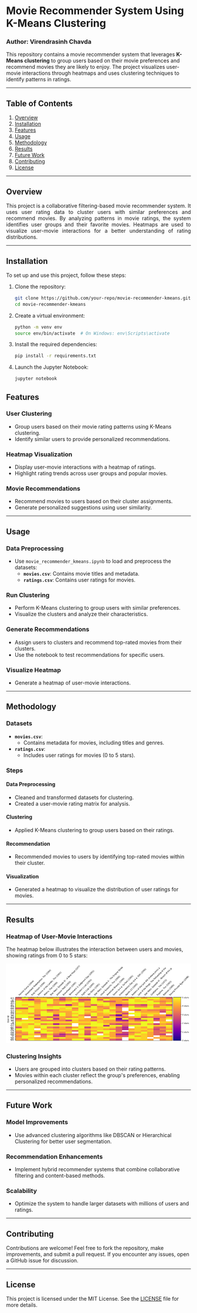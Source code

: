 # Movie Recommender System Using K-Means Clustering
### Author: Virendrasinh Chavda

This repository contains a movie recommender system that leverages <strong>K-Means clustering</strong> to group users based on their movie preferences and recommend movies they are likely to enjoy. The project visualizes user-movie interactions through heatmaps and uses clustering techniques to identify patterns in ratings.

---

## Table of Contents
1. [Overview](#overview)
2. [Installation](#installation)
3. [Features](#features)
4. [Usage](#usage)
5. [Methodology](#methodology)
6. [Results](#results)
7. [Future Work](#future-work)
8. [Contributing](#contributing)
9. [License](#license)

---

## Overview

<p align="justify">
This project is a collaborative filtering-based movie recommender system. It uses user rating data to cluster users with similar preferences and recommend movies. By analyzing patterns in movie ratings, the system identifies user groups and their favorite movies. Heatmaps are used to visualize user-movie interactions for a better understanding of rating distributions.
</p>

---

## Installation

To set up and use this project, follow these steps:

1. Clone the repository:
   ```bash
   git clone https://github.com/your-repo/movie-recommender-kmeans.git
   cd movie-recommender-kmeans
   ```
2. Create a virtual environment:
   ```bash
   python -m venv env
   source env/bin/activate  # On Windows: env\Scripts\activate
   ```
3. Install the required dependencies:
   ```bash
   pip install -r requirements.txt
   ```
4. Launch the Jupyter Notebook:
   ```bash
   jupyter notebook
   ```

## Features

### User Clustering
- Group users based on their movie rating patterns using K-Means clustering.
- Identify similar users to provide personalized recommendations.

### Heatmap Visualization
- Display user-movie interactions with a heatmap of ratings.
- Highlight rating trends across user groups and popular movies.

### Movie Recommendations
- Recommend movies to users based on their cluster assignments.
- Generate personalized suggestions using user similarity.

---

## Usage

### Data Preprocessing
- Use `movie_recommender_kmeans.ipynb` to load and preprocess the datasets:
  - <strong>`movies.csv`</strong>: Contains movie titles and metadata.
  - <strong>`ratings.csv`</strong>: Contains user ratings for movies.

### Run Clustering
- Perform K-Means clustering to group users with similar preferences.
- Visualize the clusters and analyze their characteristics.

### Generate Recommendations
- Assign users to clusters and recommend top-rated movies from their clusters.
- Use the notebook to test recommendations for specific users.

### Visualize Heatmap
- Generate a heatmap of user-movie interactions.

---

## Methodology

### Datasets
- <strong>`movies.csv`</strong>:
  - Contains metadata for movies, including titles and genres.
- <strong>`ratings.csv`</strong>:
  - Includes user ratings for movies (0 to 5 stars).

### Steps

#### Data Preprocessing
- Cleaned and transformed datasets for clustering.
- Created a user-movie rating matrix for analysis.

#### Clustering
- Applied K-Means clustering to group users based on their ratings.

#### Recommendation
- Recommended movies to users by identifying top-rated movies within their cluster.

#### Visualization
- Generated a heatmap to visualize the distribution of user ratings for movies.

---

## Results

### Heatmap of User-Movie Interactions
The heatmap below illustrates the interaction between users and movies, showing ratings from 0 to 5 stars:

![Heatmap](movie_heatmap.png)

### Clustering Insights
- Users are grouped into clusters based on their rating patterns.
- Movies within each cluster reflect the group's preferences, enabling personalized recommendations.

---

## Future Work

### Model Improvements
- Use advanced clustering algorithms like DBSCAN or Hierarchical Clustering for better user segmentation.

### Recommendation Enhancements
- Implement hybrid recommender systems that combine collaborative filtering and content-based methods.

### Scalability
- Optimize the system to handle larger datasets with millions of users and ratings.

---

## Contributing

Contributions are welcome! Feel free to fork the repository, make improvements, and submit a pull request. If you encounter any issues, open a GitHub issue for discussion.

---

## License

This project is licensed under the MIT License. See the [LICENSE](./LICENSE) file for more details.
